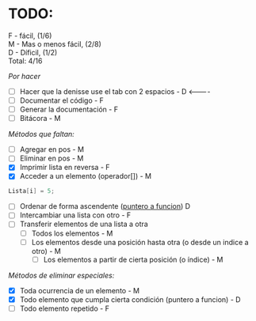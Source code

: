 # TODO:
F - fácil, (1/6)  
M - Mas o menos fácil, (2/8)  
D - Díficil, (1/2)  
Total: 4/16

_Por hacer_
- [ ] Hacer que la denisse use el tab con 2 espacios - D <----
- [ ] Documentar el código - F
- [ ] Generar la documentación - F
- [ ] Bitácora - M

_Métodos que faltan:_
- [ ] Agregar en pos - M
- [ ] Eliminar en pos - M
- [x] Imprimir lista en reversa - F
- [x] Acceder a un elemento (operador[]) - M
```c++
Lista[i] = 5;
```
- [ ] Ordenar de forma ascendente ([puntero a funcion](https://www.geeksforgeeks.org/function-pointer-in-cpp/)) D
- [ ] Intercambiar una lista con otro - F
- [ ] Transferir elementos de una lista a otra
	- [ ] Todos los elementos - M
	- [ ] Los elementos desde una posición hasta otra (o desde un indice a otro) - M
      - [ ] Los elementos a partir de cierta posición (o índice) - M

_Métodos de eliminar especiales:_
- [x] Toda ocurrencia de un elemento - M
- [x] Todo elemento que cumpla cierta condición (puntero a funcion) - D
- [ ] Todo elemento repetido - F
